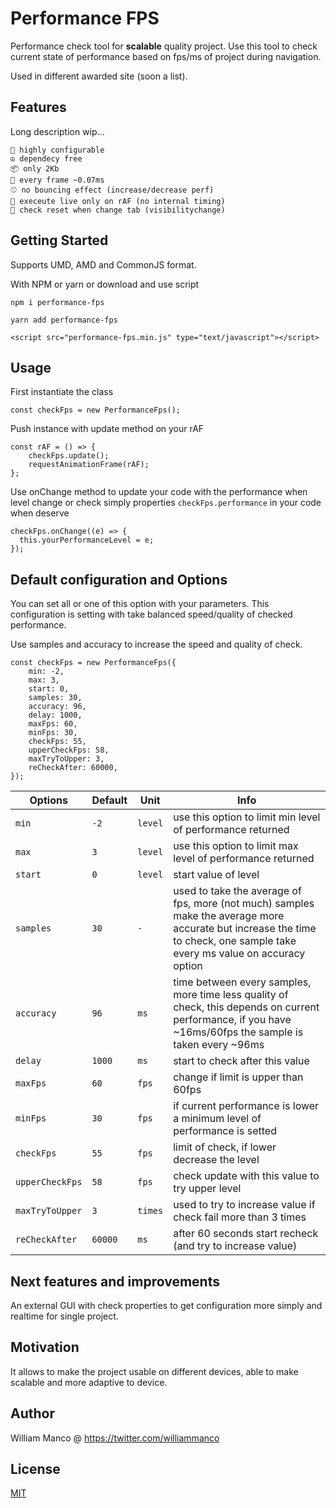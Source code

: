 # Performance FPS

Performance check tool for **scalable** quality project.
Use this tool to check current state of performance based on fps/ms of project during navigation.

Used in different awarded site (soon a list).

## Features

Long description wip...

	🎲 highly configurable
	☮️ dependecy free
	📦 only 2Kb
	🚀 every frame ~0.07ms
	⚾ no bouncing effect (increase/decrease perf)
	🧟 execeute live only on rAF (no internal timing)
	🙈 check reset when change tab (visibilitychange)


## Getting Started

Supports UMD, AMD and CommonJS format.

With NPM or yarn or download and use script

```
npm i performance-fps
```
```
yarn add performance-fps
```
```
<script src="performance-fps.min.js" type="text/javascript"></script>
```

## Usage

First instantiate the class
```
const checkFps = new PerformanceFps();
```
Push instance with update method on your rAF
```
const rAF = () => {
	checkFps.update();
	requestAnimationFrame(rAF);
};
```
Use onChange method to update your code with the performance when level change or check simply properties `checkFps.performance` in your code when deserve
```
checkFps.onChange((e) => {
  this.yourPerformanceLevel = e;
});
```

## Default configuration and Options

You can set all or one of this option  with your parameters.
This configuration is setting with take balanced speed/quality of checked performance.

Use samples and accuracy to increase the speed and quality of check. 

```
const checkFps = new PerformanceFps({
    min: -2,
    max: 3,
    start: 0,
    samples: 30,
    accuracy: 96,
    delay: 1000,
    maxFps: 60,
    minFps: 30,
    checkFps: 55,
    upperCheckFps: 58,
    maxTryToUpper: 3,
    reCheckAfter: 60000,
});
```

Options | Default | Unit | Info
--- | --- | --- | ---
`min`| `-2` | `level` | use this option to limit min level of performance returned
`max`| `3` | `level` | use this option to limit max level of performance returned
`start`| `0` | `level` | start value of level
`samples`| `30` | `-` | used to take the average of fps, more (not much) samples make the average more accurate but increase the time to check, one sample take every ms value on accuracy option
`accuracy`| `96` | `ms` | time between every samples, more time less quality of check, this depends on current performance, if you have ~16ms/60fps the sample is taken every ~96ms
`delay`| `1000` | `ms` | start to check after this value
`maxFps`| `60` | `fps` | change if limit is upper than 60fps
`minFps`| `30` | `fps` | if current performance is lower a minimum level of performance is setted
`checkFps`| `55` | `fps` | limit of check, if lower decrease the level
`upperCheckFps`| `58` | `fps` | check update with this value to try upper level
`maxTryToUpper`| `3` | `times` | used to try to increase value if check fail more than 3 times
`reCheckAfter`| `60000` | `ms` | after 60 seconds start recheck (and try to increase value)



## Next features and improvements

An external GUI with check properties 	to get configuration more simply and 	realtime for single project. 


## Motivation

It allows to make the project usable on different devices, able to make scalable and more adaptive to device.

## Author

William Manco @ https://twitter.com/williammanco

## License

[MIT](http://opensource.org/licenses/mit-license.php)
